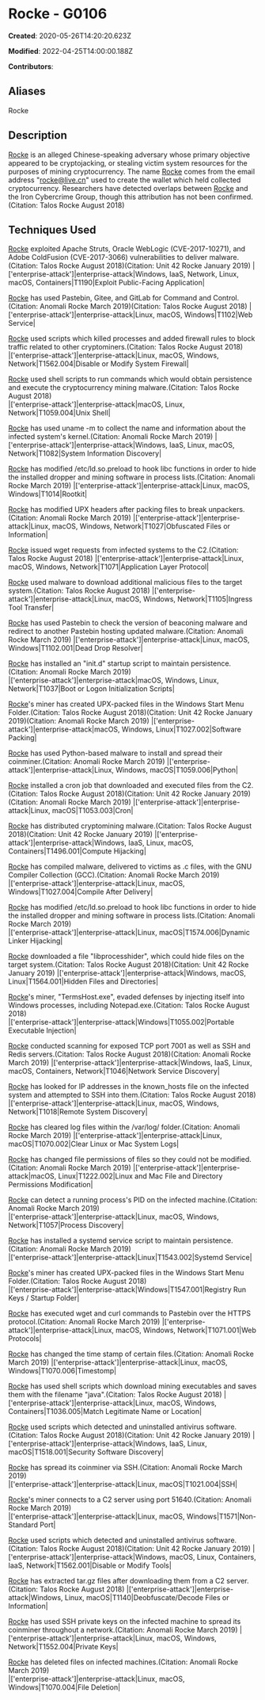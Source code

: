 # Rocke - G0106

**Created**: 2020-05-26T14:20:20.623Z

**Modified**: 2022-04-25T14:00:00.188Z

**Contributors**: 

## Aliases

Rocke

## Description

[Rocke](https://attack.mitre.org/groups/G0106) is an alleged Chinese-speaking adversary whose primary objective appeared to be cryptojacking, or stealing victim system resources for the purposes of mining cryptocurrency. The name [Rocke](https://attack.mitre.org/groups/G0106) comes from the email address "rocke@live.cn" used to create the wallet which held collected cryptocurrency. Researchers have detected overlaps between [Rocke](https://attack.mitre.org/groups/G0106) and the Iron Cybercrime Group, though this attribution has not been confirmed.(Citation: Talos Rocke August 2018)

## Techniques Used


[Rocke](https://attack.mitre.org/groups/G0106) exploited Apache Struts, Oracle WebLogic (CVE-2017-10271), and Adobe ColdFusion (CVE-2017-3066) vulnerabilities to deliver malware.(Citation: Talos Rocke August 2018)(Citation: Unit 42 Rocke January 2019)
|['enterprise-attack']|enterprise-attack|Windows, IaaS, Network, Linux, macOS, Containers|T1190|Exploit Public-Facing Application|


[Rocke](https://attack.mitre.org/groups/G0106) has used Pastebin, Gitee, and GitLab for Command and Control.(Citation: Anomali Rocke March 2019)(Citation: Talos Rocke August 2018)
|['enterprise-attack']|enterprise-attack|Linux, macOS, Windows|T1102|Web Service|


[Rocke](https://attack.mitre.org/groups/G0106) used scripts which killed processes and added firewall rules to block traffic related to other cryptominers.(Citation: Talos Rocke August 2018)	
|['enterprise-attack']|enterprise-attack|Linux, macOS, Windows, Network|T1562.004|Disable or Modify System Firewall|


[Rocke](https://attack.mitre.org/groups/G0106) used shell scripts to run commands which would obtain persistence and execute the cryptocurrency mining malware.(Citation: Talos Rocke August 2018)	
|['enterprise-attack']|enterprise-attack|macOS, Linux, Network|T1059.004|Unix Shell|


[Rocke](https://attack.mitre.org/groups/G0106) has used uname -m to collect the name and information about the infected system's kernel.(Citation: Anomali Rocke March 2019)
|['enterprise-attack']|enterprise-attack|Windows, IaaS, Linux, macOS, Network|T1082|System Information Discovery|


[Rocke](https://attack.mitre.org/groups/G0106) has modified /etc/ld.so.preload to hook libc functions in order to hide the installed dropper and mining software in process lists.(Citation: Anomali Rocke March 2019)
|['enterprise-attack']|enterprise-attack|Linux, macOS, Windows|T1014|Rootkit|


[Rocke](https://attack.mitre.org/groups/G0106) has modified UPX headers after packing files to break unpackers.(Citation: Anomali Rocke March 2019)
|['enterprise-attack']|enterprise-attack|Linux, macOS, Windows, Network|T1027|Obfuscated Files or Information|


[Rocke](https://attack.mitre.org/groups/G0106) issued wget requests from infected systems to the C2.(Citation: Talos Rocke August 2018)
|['enterprise-attack']|enterprise-attack|Linux, macOS, Windows, Network|T1071|Application Layer Protocol|


[Rocke](https://attack.mitre.org/groups/G0106) used malware to download additional malicious files to the target system.(Citation: Talos Rocke August 2018)	
|['enterprise-attack']|enterprise-attack|Linux, macOS, Windows, Network|T1105|Ingress Tool Transfer|


[Rocke](https://attack.mitre.org/groups/G0106) has used Pastebin to check the version of beaconing malware and redirect to another Pastebin hosting updated malware.(Citation: Anomali Rocke March 2019)
|['enterprise-attack']|enterprise-attack|Linux, macOS, Windows|T1102.001|Dead Drop Resolver|


[Rocke](https://attack.mitre.org/groups/G0106) has installed an "init.d" startup script to maintain persistence.(Citation: Anomali Rocke March 2019)	
|['enterprise-attack']|enterprise-attack|macOS, Windows, Linux, Network|T1037|Boot or Logon Initialization Scripts|


[Rocke](https://attack.mitre.org/groups/G0106)'s miner has created UPX-packed files in the Windows Start Menu Folder.(Citation: Talos Rocke August 2018)(Citation: Unit 42 Rocke January 2019)(Citation: Anomali Rocke March 2019)
|['enterprise-attack']|enterprise-attack|macOS, Windows, Linux|T1027.002|Software Packing|


[Rocke](https://attack.mitre.org/groups/G0106) has used Python-based malware to install and spread their coinminer.(Citation: Anomali Rocke March 2019)
|['enterprise-attack']|enterprise-attack|Linux, Windows, macOS|T1059.006|Python|


[Rocke](https://attack.mitre.org/groups/G0106) installed a cron job that downloaded and executed files from the C2.(Citation: Talos Rocke August 2018)(Citation: Unit 42 Rocke January 2019)(Citation: Anomali Rocke March 2019)
|['enterprise-attack']|enterprise-attack|Linux, macOS|T1053.003|Cron|


[Rocke](https://attack.mitre.org/groups/G0106) has distributed cryptomining malware.(Citation: Talos Rocke August 2018)(Citation: Unit 42 Rocke January 2019)
|['enterprise-attack']|enterprise-attack|Windows, IaaS, Linux, macOS, Containers|T1496.001|Compute Hijacking|


[Rocke](https://attack.mitre.org/groups/G0106) has compiled malware, delivered to victims as .c files, with the GNU Compiler Collection (GCC).(Citation: Anomali Rocke March 2019)	
|['enterprise-attack']|enterprise-attack|Linux, macOS, Windows|T1027.004|Compile After Delivery|


[Rocke](https://attack.mitre.org/groups/G0106) has modified /etc/ld.so.preload to hook libc functions in order to hide the installed dropper and mining software in process lists.(Citation: Anomali Rocke March 2019)	
|['enterprise-attack']|enterprise-attack|Linux, macOS|T1574.006|Dynamic Linker Hijacking|


[Rocke](https://attack.mitre.org/groups/G0106) downloaded a file "libprocesshider", which could hide files on the target system.(Citation: Talos Rocke August 2018)(Citation: Unit 42 Rocke January 2019)
|['enterprise-attack']|enterprise-attack|Windows, macOS, Linux|T1564.001|Hidden Files and Directories|


[Rocke](https://attack.mitre.org/groups/G0106)'s miner, "TermsHost.exe", evaded defenses by injecting itself into Windows processes, including Notepad.exe.(Citation: Talos Rocke August 2018)	
|['enterprise-attack']|enterprise-attack|Windows|T1055.002|Portable Executable Injection|


[Rocke](https://attack.mitre.org/groups/G0106) conducted scanning for exposed TCP port 7001 as well as SSH and Redis servers.(Citation: Talos Rocke August 2018)(Citation: Anomali Rocke March 2019)
|['enterprise-attack']|enterprise-attack|Windows, IaaS, Linux, macOS, Containers, Network|T1046|Network Service Discovery|


[Rocke](https://attack.mitre.org/groups/G0106) has looked for IP addresses in the known_hosts file on the infected system and attempted to SSH into them.(Citation: Talos Rocke August 2018)	
|['enterprise-attack']|enterprise-attack|Linux, macOS, Windows, Network|T1018|Remote System Discovery|


[Rocke](https://attack.mitre.org/groups/G0106) has cleared log files within the /var/log/ folder.(Citation: Anomali Rocke March 2019)
|['enterprise-attack']|enterprise-attack|Linux, macOS|T1070.002|Clear Linux or Mac System Logs|


[Rocke](https://attack.mitre.org/groups/G0106) has changed file permissions of files so they could not be modified.(Citation: Anomali Rocke March 2019)	
|['enterprise-attack']|enterprise-attack|macOS, Linux|T1222.002|Linux and Mac File and Directory Permissions Modification|


[Rocke](https://attack.mitre.org/groups/G0106) can detect a running process's PID on the infected machine.(Citation: Anomali Rocke March 2019)	
|['enterprise-attack']|enterprise-attack|Linux, macOS, Windows, Network|T1057|Process Discovery|


[Rocke](https://attack.mitre.org/groups/G0106) has installed a systemd service script to maintain persistence.(Citation: Anomali Rocke March 2019)	
|['enterprise-attack']|enterprise-attack|Linux|T1543.002|Systemd Service|


[Rocke](https://attack.mitre.org/groups/G0106)'s miner has created UPX-packed files in the Windows Start Menu Folder.(Citation: Talos Rocke August 2018)	
|['enterprise-attack']|enterprise-attack|Windows|T1547.001|Registry Run Keys / Startup Folder|


[Rocke](https://attack.mitre.org/groups/G0106) has executed wget and curl commands to Pastebin over the HTTPS protocol.(Citation: Anomali Rocke March 2019)
|['enterprise-attack']|enterprise-attack|Linux, macOS, Windows, Network|T1071.001|Web Protocols|


[Rocke](https://attack.mitre.org/groups/G0106) has changed the time stamp of certain files.(Citation: Anomali Rocke March 2019)	
|['enterprise-attack']|enterprise-attack|Linux, macOS, Windows|T1070.006|Timestomp|


[Rocke](https://attack.mitre.org/groups/G0106) has used shell scripts which download mining executables and saves them with the filename "java".(Citation: Talos Rocke August 2018)
|['enterprise-attack']|enterprise-attack|Linux, macOS, Windows, Containers|T1036.005|Match Legitimate Name or Location|


[Rocke](https://attack.mitre.org/groups/G0106) used scripts which detected and uninstalled antivirus software.(Citation: Talos Rocke August 2018)(Citation: Unit 42 Rocke January 2019)
|['enterprise-attack']|enterprise-attack|Windows, IaaS, Linux, macOS|T1518.001|Security Software Discovery|


[Rocke](https://attack.mitre.org/groups/G0106) has spread its coinminer via SSH.(Citation: Anomali Rocke March 2019)	
|['enterprise-attack']|enterprise-attack|Linux, macOS|T1021.004|SSH|


[Rocke](https://attack.mitre.org/groups/G0106)'s miner connects to a C2 server using port 51640.(Citation: Anomali Rocke March 2019)	
|['enterprise-attack']|enterprise-attack|Linux, macOS, Windows|T1571|Non-Standard Port|


[Rocke](https://attack.mitre.org/groups/G0106) used scripts which detected and uninstalled antivirus software.(Citation: Talos Rocke August 2018)(Citation: Unit 42 Rocke January 2019)
|['enterprise-attack']|enterprise-attack|Windows, macOS, Linux, Containers, IaaS, Network|T1562.001|Disable or Modify Tools|


[Rocke](https://attack.mitre.org/groups/G0106) has extracted tar.gz files after downloading them from a C2 server.(Citation: Talos Rocke August 2018)
|['enterprise-attack']|enterprise-attack|Windows, Linux, macOS|T1140|Deobfuscate/Decode Files or Information|


[Rocke](https://attack.mitre.org/groups/G0106) has used SSH private keys on the infected machine to spread its coinminer throughout a network.(Citation: Anomali Rocke March 2019)
|['enterprise-attack']|enterprise-attack|Linux, macOS, Windows, Network|T1552.004|Private Keys|


[Rocke](https://attack.mitre.org/groups/G0106) has deleted files on infected machines.(Citation: Anomali Rocke March 2019)	
|['enterprise-attack']|enterprise-attack|Linux, macOS, Windows|T1070.004|File Deletion|

